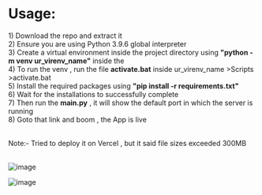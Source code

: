<h1>Usage:</h1>
1) Download the repo and extract it<br>
2) Ensure you are using Python 3.9.6 global interpreter<br>
3) Create a virtual environment inside the project directory using <b>"python -m venv ur_virenv_name"</b> inside the <br>
4) To run the venv , run the file <b>activate.bat</b> inside ur_virenv_name >Scripts >activate.bat<br>
5) Install the required packages using  <b>"pip install -r requirements.txt"</b><br>
6) Wait for the installations to successfully complete<br>
7) Then run the <b>main.py</b> , it will show the default port in which the server is running<br>
8) Goto that link and boom , the App is live<br><br>


Note:- Tried to deploy it on Vercel , but it said file sizes exceeded 300MB<br><br>

![image](https://github.com/Aakash-777/Diseafy/assets/108759537/cb6b93b8-8e01-4ed7-b68b-0cce361d8fd1)

![image](https://github.com/Aakash-777/Diseafy/assets/108759537/6ce3e1aa-caf2-4081-9105-7735429c9d3e)





